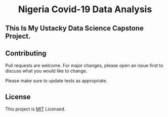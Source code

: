 <h1 align="center">
  Nigeria Covid-19 Data Analysis
</h1>

## This Is My Ustacky Data Science Capstone Project.


## Contributing
Pull requests are welcome. For major changes, please open an issue first to discuss what you would like to change.

Please make sure to update tests as appropriate.

## License
This project is [MIT](https://choosealicense.com/licenses/mit/) Licensed.